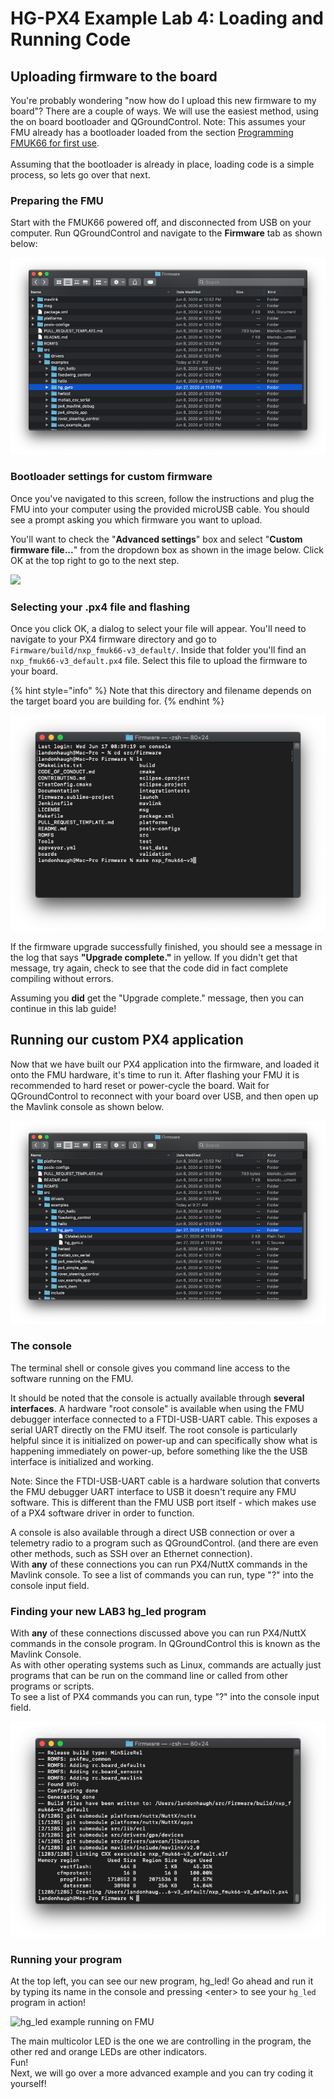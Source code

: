 # HG-PX4 Example Lab 4: Loading and Running Code

## Uploading firmware to the board

You're probably wondering "now how do I upload this new firmware to my board"? There are a couple of ways. We will use the easiest method, using the on board bootloader and QGroundControl. Note: This assumes your FMU already has a bootloader loaded from the section [Programming FMUK66 for first use](../../userguide/programming.md).\
\
Assuming that the bootloader is already in place, loading code is a simple process, so lets go over that next.

### Preparing the FMU

Start with the FMUK66 powered off, and disconnected from USB on your computer. Run QGroundControl and navigate to the **Firmware** tab as shown below:

![](<../../.gitbook/assets/image (165).png>)

### Bootloader settings for custom firmware

Once you've navigated to this screen, follow the instructions and plug the FMU into your computer using the provided microUSB cable. You should see a prompt asking you which firmware you want to upload.&#x20;

You'll want to check the "**Advanced settings**" box and select "**Custom firmware file...**" from the dropdown box as shown in the image below. Click OK at the top right to go to the next step.

![](<../../.gitbook/assets/image (173).png>)

### Selecting your .px4 file and flashing

Once you click OK, a dialog to select your file will appear. You'll need to navigate to your PX4 firmware directory and go to `Firmware/build/nxp_fmuk66-v3_default/`. Inside that folder you'll find an `nxp_fmuk66-v3_default.px4` file. Select this file to upload the firmware to your board.

{% hint style="info" %}
Note that this directory and filename depends on the target board you are building for.
{% endhint %}

![](<../../.gitbook/assets/image (167).png>)

If the firmware upgrade successfully finished, you should see a message in the log that says **"Upgrade complete."** in yellow. If you didn't get that message, try again, check to see that the code did in fact complete compiling without errors.

Assuming you **did** get the "Upgrade complete." message, then you can continue in this lab guide!

## Running our custom PX4 application

Now that we have built our PX4 application into the firmware, and loaded it onto the FMU hardware, it's time to run it. After flashing your FMU it is recommended to hard reset or power-cycle the board. Wait for QGroundControl to reconnect with your board over USB, and then open up the Mavlink console as shown below.

![Mavlink console in QGroundControl](<../../.gitbook/assets/image (166).png>)

### The console

The terminal shell or console gives you command line access to the software running on the FMU.&#x20;

It should be noted that the console is actually available through **several interfaces**. A hardware "root console" is available when using the FMU debugger interface connected to a FTDI-USB-UART cable. This exposes a serial UART directly on the FMU itself. The root console is particularly helpful since it is initialized on power-up and can specifically show what is happening immediately on power-up, before something like the the USB interface is initialized and working.&#x20;

Note: Since the FTDI-USB-UART cable is a hardware solution that converts the FMU debugger UART interface to USB it doesn't require any FMU software. This is different than the FMU USB port itself - which makes use of a PX4 software driver in order to function.

A console is also available through a direct USB connection or over a telemetry radio to a program such as QGroundControl. (and there are even other methods, such as SSH over an Ethernet connection). \
With **any** of these connections you can run PX4/NuttX commands in the Mavlink console. To see a list of commands you can run, type "?" into the console input field.

### Finding your new LAB3 hg\_led program

With **any** of these connections discussed above you can run PX4/NuttX commands in the console program. In QGroundControl this is known as the Mavlink Console. \
As with other operating systems such as Linux, commands are actually just programs that can be run on the command line or called from other programs or scripts. \
To see a list of PX4 commands you can run, type "?" into the console input field.

![Runnable PX4/NuttX commands](<../../.gitbook/assets/image (169).png>)

### Running your program

At the top left, you can see our new program, hg\_led! Go ahead and run it by typing its name in the console and pressing \<enter> to see your `hg_led` program in action!

![hg\_led example running on FMU](../../.gitbook/assets/animated.gif)

The main multicolor LED is the one we are controlling in the program, the other red and orange LEDs are other indicators. \
Fun!\
Next, we will go over a more advanced example and you can try coding it yourself!
